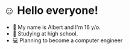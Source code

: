 # ☺️ Hello everyone!
- 👋 My name is Albert and I'm 16 y/o.
- 🏫 Studying at high school.
- 💻 Planning to become a computer engineer
